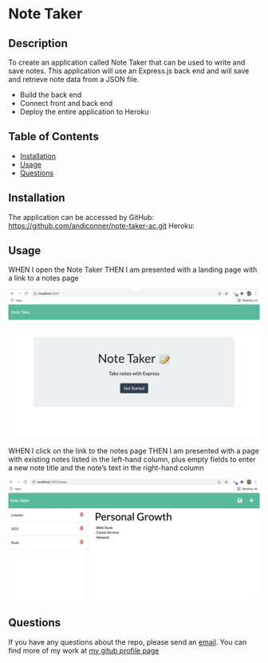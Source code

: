 # Note Taker

 ## Description 

To create an application called Note Taker that can be used to write and save notes. This application will use an Express.js back end and will save and retrieve note data from a JSON file.
- Build the back end
- Connect front and back end 
- Deploy the entire application to Heroku


## Table of Contents

* [Installation](#installation)
* [Usage](#usage)
* [Questions](#questions)


## Installation

The application can be accessed by 
GitHub: https://github.com/andiconner/note-taker-ac.git
Heroku:


## Usage 

WHEN I open the Note Taker
THEN I am presented with a landing page with a link to a notes page

![This is the index page](/public/assets/img/index.png "index page")

WHEN I click on the link to the notes page
THEN I am presented with a page with existing notes listed in the left-hand column, plus empty fields to enter a new note title and the note’s text in the right-hand column

![This is the index page](/public/assets/img/notes.png "index page")





## Questions
If you have any questions about the repo, please send an [email](mailto:andiconner@icloud.com). You can find more of my work at  [my gitub profile page](https://github.com/andiconner)



